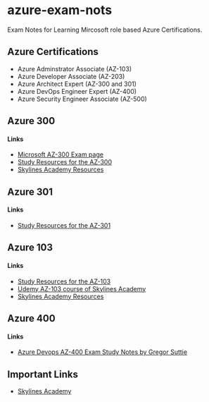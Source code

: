 # azure-exam-nots
Exam Notes for Learning Mircosoft role based Azure Certifications.

## Azure Certifications

* Azure Adminstrator Associate (AZ-103)
* Azure Developer Associate (AZ-203)
* Azure Architect Expert (AZ-300 and 301)
* Azure DevOps Engineer Expert (AZ-400)
* Azure Security Engineer Associate (AZ-500)


## Azure 300
#### Links
 
 * [Microsoft AZ-300 Exam page](https://www.microsoft.com/en-us/learning/exam-AZ-300.aspx)
 * [Study Resources for the AZ-300](https://pixelrobots.co.uk/2018/09/study-resources-for-the-az-300/)
 * [Skylines Academy Resources](https://www.skylinesacademy.com/resources)

## Azure 301
#### Links
  
  * [Study Resources for the AZ-301](https://pixelrobots.co.uk/2018/10/study-resources-for-the-az-301/) 
 
## Azure 103
#### Links
 * [Study Resources for the AZ-103](https://pixelrobots.co.uk/2019/03/study-resources-for-the-az-103-microsoft-certified-azure-administrator/)
 * [Udemy AZ-103 course of Skylines Academy](https://www.udemy.com/course/az-100-skylines-academy/)
 * [Skylines Academy Resources](https://www.skylinesacademy.com/resources)

## Azure 400
#### Links
 * [Azure Devops AZ-400 Exam Study Notes by Gregor Suttie](https://gregorsuttie.com/2018/10/27/azure-devops-az-400-exam-study-notes/)

## Important Links

* [Skylines Academy](https://www.skylinesacademy.com/)


